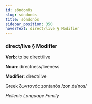```yaml
---
id: söndonös
slug: söndonös
title: söndonös
sidebar_position: 350
hoverText: direct/live § Modifier
---
```


### direct/live § Modifier

**Verb**: to be direct/live

**Noun**: directness/liveness

**Modifier**: direct/live

Greek ζωντανός zontanós /zon.daˈnos/

*Hellenic Language Family*